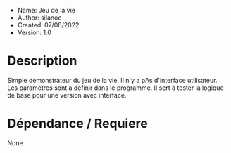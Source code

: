 - Name:        Jeu de la vie
- Author:      silanoc
- Created:     07/08/2022
- Version:     1.0

# Description 
Simple démonstrateur du jeu de la vie. 
Il n'y a pAs d'interface utilisateur.
Les paramètres sont à définir dans le programme.
Il sert à tester la logique de base pour une version avec interface.

# Dépendance / Requiere
None